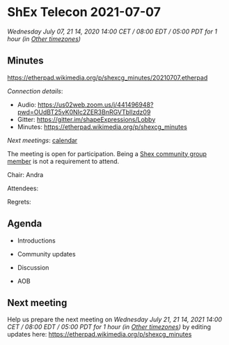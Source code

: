 # ShEx Telecon 2021-07-07
*Wednesday July 07, 21 14, 2020 14:00 CET / 08:00 EDT / 05:00 PDT for 1 hour (in [Other timezones](https://www.timeanddate.com/worldclock/fixedtime.html?msg=ShEx+CG&iso=20210707T14&p1=195&ah=1))*

## Minutes
 https://etherpad.wikimedia.org/p/shexcg_minutes/20210707.etherpad


*Connection details*:

* Audio: https://us02web.zoom.us/j/441496948?pwd=OUdBT25vK0NIc2ZER3BnRGVTblIzdz09
* Gitter: https://gitter.im/shapeExpressions/Lobby
* Minutes: https://etherpad.wikimedia.org/p/shexcg_minutes

*Next meetings*: [calendar](https://calendar.google.com/event?action=TEMPLATE&tmeid=N2VyOGMyYjJnZTVma25qMWhlYWF2YmYycHFfMjAyMDAxMDhUMTMwMDAwWiBtaWNlbGlvLmJlX2FjM2xqNzNqdTA0YTY3OGIwaHRsMXBpamRvQGc&tmsrc=micelio.be_ac3lj73ju04a678b0htl1pijdo%40group.calendar.google.com&scp=ALL)

The meeting is open for participation. Being a [Shex community group member](https://www.w3.org/community/shex/participants) is not a requirement to attend.

Chair: Andra

Attendees: 

Regrets:

## Agenda

* Introductions

* Community updates
   
* Discussion

* AOB

## Next meeting
Help us prepare the next meeting on 
 *Wednesday July 21, 21 14, 2021 14:00 CET / 08:00 EDT / 05:00 PDT for 1 hour (in [Other timezones](https://www.timeanddate.com/worldclock/fixedtime.html?msg=ShEx+CG&iso=20210721T14&p1=195&ah=1))* by editing updates here:  https://etherpad.wikimedia.org/p/shexcg_minutes

